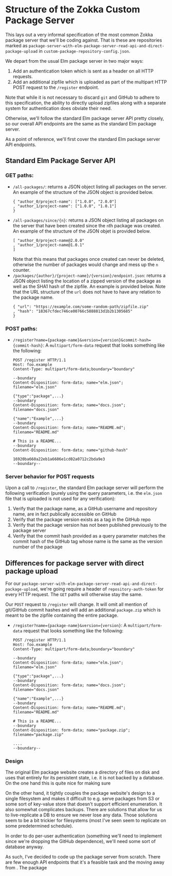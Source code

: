 # Structure of the Zokka Custom Package Server

This lays out a very informal specification of the most common Zokka package
server that we'll be coding against. That is these are repositories marked as
`package-server-with-elm-package-server-read-api-and-direct-package-upload` in
`custom-package-repository-config.json`.

We depart from the usual Elm package server in two major ways:

1. Add an authentication token which is sent as a header on all HTTP requests.
2. Add an additional zipfile which is uploaded as part of the multipart HTTP
   POST request to the `/register` endpoint.

Note that while it is not necessary to discard `git` and GitHub to adhere to
this specification, the ability to directly upload zipfiles along with a
separate system for authentication does obviate their need.

Otherwise, we'll follow the standard Elm package server API pretty closely, so
our overall API endpoints are the same as the standard Elm package server.

As a point of reference, we'll first cover the standard Elm package server API
endpoints.

## Standard Elm Package Server API

### GET paths:

+ `/all-packages/`: returns a JSON object listing all packages on the server.
  An example of the structure of the JSON object is provided below.
  ```
  { "author_0/project-name": ["1.0.0", "2.0.0"]
  , "author_1/project-name": ["1.0.0", "1.0.1"]
  }
  ```
+ `/all-packages/since/{n}`: returns a JSON object listing all packages on the
  server that have been created since the `n`th package was created. An example
  of the structure of the JSON objet is provided below.
  ```
  [ "author_0/project-name@2.0.0"
  , "author_1/project-name@1.0.1"
  ]
  ```
  Note that this means that packages once created can never be deleted,
  otherwise the number of packages would change and mess up the `n` counter.
+ `/packages/{author}/{project-name}/{version}/endpoint.json`: returns a JSON
  object listing the location of a zipped version of the package as well as the
  SHA1 hash of the zipfile. An example is provided below. Note that the
  URL structure of the `url` does not have to have any relation to the package
  name.
  ```
  { "url": "https://example.com/some-random-path/zipfile.zip"
  , "hash": "18367cfdec746ce00766c5888813d1b2b1305685"
  }
  ```

### POST paths:

+ `/register?name={package-name}&version={version}&commit-hash={commit-hash}`: A
  `multipart/form-data` request that looks something like the following:
  ```
  POST /register HTTP/1.1
  Host: foo.example
  Content-Type: multipart/form-data;boundary="boundary"

  --boundary
  Content-Disposition: form-data; name="elm.json"; filename="elm.json"

  {"type":"package",...}
  --boundary
  Content-Disposition: form-data; name="docs.json"; filename="docs.json"

  {"name":"Example",...}
  --boundary
  Content-Disposition: form-data; name="README.md"; filename="README.md"

  # This is a README...
  --boundary
  Content-Disposition: form-data; name="github-hash"

  16920ba660a22eb1a6606e1cd02a0712c2bda9e3
  --boundary--
  ```

### Server behavior for POST requests

Upon a call to `/register`, the standard Elm package server will perform the
following verification (purely using the query parameters, i.e. the `elm.json`
file that is uploaded is not used for any verification):
1. Verify that the package name, as a GitHub username and repository name, are
   in fact publically accessible on GitHub
2. Verify that the package version exists as a tag in the GitHub repo
3. Verify that the package version has not been published previously to the
   package server
4. Verify that the commit hash provided as a query parameter matches the commit
   hash of the GitHub tag whose name is the same as the version number of the
   package

## Differences for package server with direct package upload

For our
`package-server-with-elm-package-server-read-api-and-direct-package-upload`,
we're going require a header of `repository-auth-token` for every HTTP request.
The `GET` paths will otherwise stay the same.

Our `POST` request to `/register` will change. It will omit all mention of
git/GitHub commit hashes and will add an additional `package.zip` which is meant
to be the zipfile containing the entire package.

+ `/register?name={package-name}&version={version}`: A
  `multipart/form-data` request that looks something like the following:
  ```
  POST /register HTTP/1.1
  Host: foo.example
  Content-Type: multipart/form-data;boundary="boundary"

  --boundary
  Content-Disposition: form-data; name="elm.json"; filename="elm.json"

  {"type":"package",...}
  --boundary
  Content-Disposition: form-data; name="docs.json"; filename="docs.json"

  {"name":"Example",...}
  --boundary
  Content-Disposition: form-data; name="README.md"; filename="README.md"

  # This is a README...
  --boundary
  Content-Disposition: form-data; name="package.zip"; filename="package.zip"

  ....
  --boundary--
  ```

### Design

The original Elm package website creates a directory of files on disk and uses
that entirely for its persistent state, i.e. it is not backed by a database.
On the one hand this is quite nice for making sure

On the other hand, it tightly couples the package website's design to a single
filesystem and makes it difficult to e.g. serve packages from S3 or some sort of
key-value store that doesn't support efficient enumeration. It also somewhat
complicates backups. There are solutions that allow for us to live-replicate a
DB to ensure we never lose any data. Those solutions seem to be a bit trickier
for filesystems (most I've seen seem to replicate on some predetermined
schedule).

In order to do per-user authentication (something we'll need to implement since
we're dropping the GitHub dependence), we'll need some sort of database anyway.

As such, I've decided to code up the package server from scratch. There are few
enough API endpoints that it's a feasible task and the moving away from . The package
